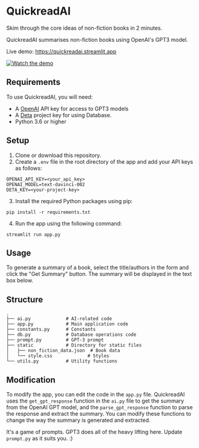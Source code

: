 # QuickreadAI

Skim through the core ideas of non-fiction books in 2 minutes.

QuickreadAI summarises non-fiction books using OpenAI's GPT3 model.

Live demo: https://quickreadai.streamlit.app

[![Watch the demo](https://img.youtube.com/vi/lgazdC3AZO8/maxresdefault.jpg)](https://youtu.be/lgazdC3AZO8)


## Requirements

To use QuickreadAI, you will need:

- A [OpenAI](https://beta.openai.com/signup/) API key for access to GPT3 models
- A [Deta](https://www.deta.sh/) project key for using Database.
- Python 3.6 or higher

## Setup

1. Clone or download this repository.
2. Create a `.env` file in the root directory of the app and add your API keys as follows:
```
OPENAI_API_KEY=<your_api_key>
OPENAI_MODEL=text-davinci-002
DETA_KEY=<your-project-key>
```
3. Install the required Python packages using pip:
```
pip install -r requirements.txt
```
4. Run the app using the following command:

```
streamlit run app.py
```


## Usage

To generate a summary of a book, select the title/authors in the form and click the "Get Summary" button. The summary will be displayed in the text box below.


## Structure

```
.
├── ai.py             # AI-related code
├── app.py            # Main application code
├── constants.py      # Constants
├── db.py             # Database operations code
├── prompt.py         # GPT-3 prompt
├── static            # Directory for static files
│   ├── non_fiction_data.json  # Book data
│   └── style.css             # Styles
└── utils.py          # Utility functions
```

## Modification

To modify the app, you can edit the code in the `app.py` file. QuickreadAI uses the `get_gpt_response` function in the `ai.py` file to get the summary from the OpenAI GPT model, and the `parse_gpt_response` function to parse the response and extract the summary. You can modify these functions to change the way the summary is generated and extracted.

It's a game of prompts. GPT3 does all of the heavy lifting here. Update `prompt.py` as it suits you. :)